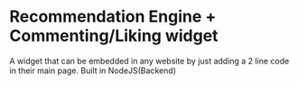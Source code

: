 # Recommendation Engine + Commenting/Liking widget
A widget that can be embedded in any website by just adding a 2 line code in their main page.
Built in NodeJS(Backend)
